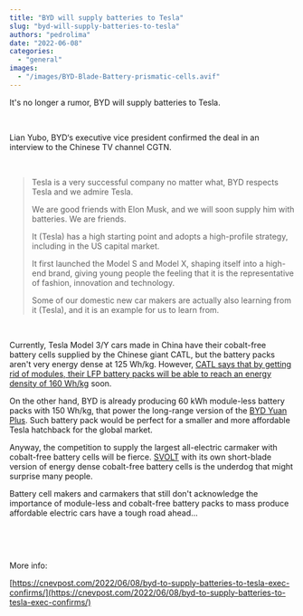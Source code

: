```yaml
---
title: "BYD will supply batteries to Tesla"
slug: "byd-will-supply-batteries-to-tesla"
authors: "pedrolima"
date: "2022-06-08"
categories: 
  - "general"
images: 
  - "/images/BYD-Blade-Battery-prismatic-cells.avif"
---
```


It's no longer a rumor, BYD will supply batteries to Tesla.

 

Lian Yubo, BYD‘s executive vice president confirmed the deal in an interview to the Chinese TV channel CGTN.

 

> Tesla is a very successful company no matter what, BYD respects Tesla and we admire Tesla.
> 
> We are good friends with Elon Musk, and we will soon supply him with batteries. We are friends.
> 
> It (Tesla) has a high starting point and adopts a high-profile strategy, including in the US capital market.
> 
> It first launched the Model S and Model X, shaping itself into a high-end brand, giving young people the feeling that it is the representative of fashion, innovation and technology.
> 
> Some of our domestic new car makers are actually also learning from it (Tesla), and it is an example for us to learn from.

 

Currently, Tesla Model 3/Y cars made in China have their cobalt-free battery cells supplied by the Chinese giant CATL, but the battery packs aren't very energy dense at 125 Wh/kg. However, [CATL says that by getting rid of modules, their LFP battery packs will be able to reach an energy density of 160 Wh/kg](/2022/03/26/catl-announced-its-third-generation-ctp-battery-technology/) soon.

On the other hand, BYD is already producing 60 kWh module-less battery packs with 150 Wh/kg, that power the long-range version of the [BYD Yuan Plus](/2021/08/17/byd-yuan-plus-is-almost-ready-for-launch/). Such battery pack would be perfect for a smaller and more affordable Tesla hatchback for the global market.

Anyway, the competition to supply the largest all-electric carmaker with cobalt-free battery cells will be fierce. [SVOLT](/2022/03/28/svolt-reached-200-wh-kg-with-lfp-battery-cells/) with its own short-blade version of energy dense cobalt-free battery cells is the underdog that might surprise many people.

Battery cell makers and carmakers that still don't acknowledge the importance of module-less and cobalt-free battery packs to mass produce affordable electric cars have a tough road ahead...

 

 

More info:

[https://cnevpost.com/2022/06/08/byd-to-supply-batteries-to-tesla-exec-confirms/](https://cnevpost.com/2022/06/08/byd-to-supply-batteries-to-tesla-exec-confirms/)
